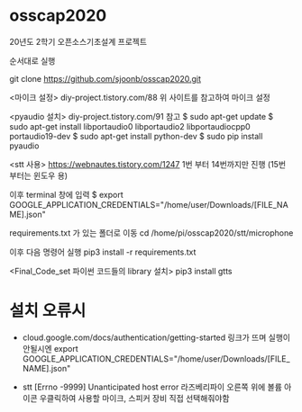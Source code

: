 # osscap2020

20년도 2학기 오픈소스기초설계 프로젝트

순서대로 실행

git clone https://github.com/sjoonb/osscap2020.git

<마이크 설정>
diy-project.tistory.com/88
위 사이트를 참고하여 마이크 설정

<pyaudio 설치>
diy-project.tistory.com/91 참고
$ sudo apt-get update
$ sudo apt-get install libportaudio0 libportaudio2 libportaudiocpp0 portaudio19-dev
$ sudo apt-get install python-dev
$ sudo pip install pyaudio

<stt 사용>
https://webnautes.tistory.com/1247
1번 부터 14번까지만 진행 (15번 부터는 윈도우 용)

이후 terminal 창에 입력
$ export GOOGLE_APPLICATION_CREDENTIALS="/home/user/Downloads/[FILE_NAME].json"

requirements.txt 가 있는 폴더로 이동
cd /home/pi/osscap2020/stt/microphone

이후 다음 명령어 실행
pip3 install -r requirements.txt

<Final_Code_set 파이썬 코드들의 library 설치>
pip3 install gtts



# 설치 오류시
- cloud.google.com/docs/authentication/getting-started 링크가 뜨며 실행이 안될시엔
export GOOGLE_APPLICATION_CREDENTIALS="/home/user/Downloads/[FILE_NAME].json"

- stt [Errno -9999] Unanticipated host error
라즈베리파이 오른쪽 위에 볼륨 아이콘 우클릭하여 사용할 마이크, 스피커 장비 직접 선택해줘야함






